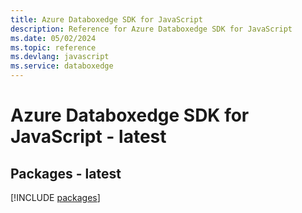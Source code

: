```yaml
---
title: Azure Databoxedge SDK for JavaScript
description: Reference for Azure Databoxedge SDK for JavaScript
ms.date: 05/02/2024
ms.topic: reference
ms.devlang: javascript
ms.service: databoxedge
---
```

# Azure Databoxedge SDK for JavaScript - latest
## Packages - latest
[!INCLUDE [packages](databoxedge-index.md)]